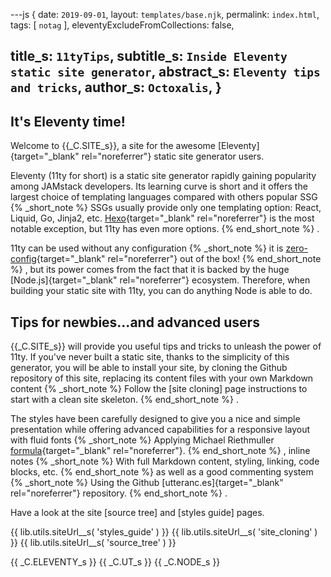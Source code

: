 ---js
{
  date:      `2019-09-01`,
  layout:    `templates/base.njk`,
  permalink: `index.html`,
  tags:      [ `notag` ],
  eleventyExcludeFromCollections: false,

  title_s:    `11tyTips`,
  subtitle_s: `Inside Eleventy static site generator`,
  abstract_s: `Eleventy tips and tricks`,
  author_s:   `Octoxalis`,
}
---
[comment]: # (======== Post ========)

## It's Eleventy time!

Welcome to {{_C.SITE_s}}, a site for the awesome [Eleventy]{target="_blank" rel="noreferrer"} static site generator users.

Eleventy (11ty for short) is a static site generator rapidly gaining popularity among JAMstack developers. Its learning curve is short and it offers the largest choice of templating languages compared with others popular SSG
{% _short_note %}
SSGs usually provide only one templating option: React, Liquid, Go, Jinja2, etc.
[Hexo]{target="_blank" rel="noreferrer"} is the most notable exception, but 11ty has even more options.
{% end_short_note %}
.

11ty can be used without any configuration
{% _short_note %}
it is [zero-config]{target="_blank" rel="noreferrer"} out of the box!
{% end_short_note %}
, but its power comes from the fact that it is backed by the huge [Node.js]{target="_blank" rel="noreferrer"} ecosystem. Therefore, when building your static site with 11ty, you can do anything Node is able to do.

## Tips for newbies...and advanced users

{{_C.SITE_s}} will provide you useful tips and tricks to unleash the power of 11ty. If you've never built a static site, thanks to the simplicity of this generator, you will be able to install your site, by cloning the Github repository of this site, replacing its content files with your own Markdown content
{% _short_note %}
Follow the [site cloning] page instructions to start with a clean site skeleton.
{% end_short_note %}
.

The styles have been carefully designed to give you a nice and simple presentation while offering advanced capabilities for a responsive layout with fluid fonts
{% _short_note %}
Applying Michael Riethmuller [formula]{target="_blank" rel="noreferrer"}.
{% end_short_note %}
, inline notes
{% _short_note %}
With full Markdown content, styling, linking, code blocks, etc.
{% end_short_note %}
as well as a good commenting system
{% _short_note %}
Using the Github [utteranc.es]{target="_blank" rel="noreferrer"} repository.
{% end_short_note %}
.

Have a look at the site [source tree] and [styles guide] pages.

[comment]: # (======== Links ========)

{{ lib.utils.siteUrl__s( 'styles_guide' ) }}
{{ lib.utils.siteUrl__s( 'site_cloning' ) }}
{{ lib.utils.siteUrl__s( 'source_tree' ) }}

{{ _C.ELEVENTY_s }}
{{ _C.UT_s }}
{{ _C.NODE_s }}
 
[zero-config]: https://www.11ty.io/docs/resources/#zero-config
[Hexo]: https://www.staticgen.com/hexo
[formula]: https://www.smashingmagazine.com/2016/05/fluid-typography/#comments-fluid-typography
